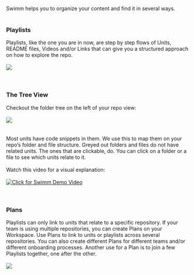 
Swimm helps you to organize your content and find it in several ways.
</br></br>

### Playlists
Playlists, like the one you are in now, are step by step flows of Units, README files, Videos and/or Links that can give you a structured approach on how to explore the repo. 
</br></br>
![](https://github.com/swimmio/public/blob/master/screenshots/playlist.png?raw=true)
</br></br></br>
### The Tree View
Checkout the folder tree on the left of your repo view:
</br></br>
![](https://github.com/swimmio/public/blob/master/screenshots/treeview.png?raw=true)
</br></br></br>
Most units have code snippets in them. We use this to map them on your repo’s folder and file structure. Greyed out folders and files do not have related units. The ones that are clickable, do. You can click on a folder or a file to see which units relate to it.
</br></br>
Watch this video for a visual explanation:
</br></br>
[![Click for Swimm Demo Video](https://github.com/swimmio/public/blob/master/screenshots/demo3.png?raw=true)](https://youtu.be/s67vljIj_3c)
</br></br></br>
### Plans
Playlists can only link to units that relate to a specific repository. If your team is using multiple repositories, you can create Plans on your Workspace. Use Plans to link to units or playlists across several repositories. You can also create different Plans for different teams and/or different onboarding processes. Another use for a Plan is to join a few Playlists together, one after the other.
</br></br>
![](https://github.com/swimmio/public/blob/master/screenshots/plans.png?raw=true)
</br></br></br>
